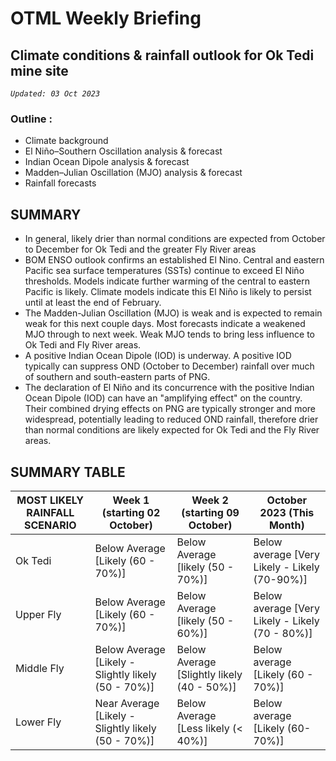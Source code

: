 # OTML Weekly Briefing
## Climate conditions & rainfall outlook for Ok Tedi mine site
*`Updated: 03 Oct 2023`*
### Outline :
 - Climate background 
 - El Niño–Southern Oscillation analysis & forecast 
 - Indian Ocean Dipole analysis & forecast 
 - Madden–Julian Oscillation (MJO) analysis & forecast 
 - Rainfall forecasts
## SUMMARY 
- In general, likely drier than normal conditions are expected from October to December for Ok Tedi and the greater Fly River areas
- BOM ENSO outlook confirms an established El Nino. Central and eastern Pacific sea surface temperatures (SSTs) continue to exceed El Niño thresholds. Models indicate further warming of the central to eastern Pacific is likely. Climate models indicate this El Niño is likely to persist until at least the end of February.
- The Madden-Julian Oscillation (MJO) is weak and is expected to remain weak for this next couple days. Most forecasts indicate a weakened  MJO through to next week. Weak MJO tends to bring less influence to Ok Tedi and Fly River areas.
- A positive Indian Ocean Dipole (IOD) is underway.  A positive IOD typically can suppress OND (October to December) rainfall over much of southern and south-eastern parts of PNG.
- The declaration of El Niño and its concurrence with the positive Indian Ocean Dipole (IOD) can have an "amplifying effect" on the country. Their combined drying effects on PNG are typically stronger and more widespread, potentially leading to reduced OND rainfall, therefore drier than normal conditions are likely expected for Ok Tedi and the Fly River areas.

## SUMMARY TABLE
| MOST LIKELY RAINFALL SCENARIO | Week 1 (starting 02 October) | Week 2 (starting 09 October) | October 2023 (This Month) |
| ------ | ------ | ------ | ------ |
| Ok Tedi| Below Average [Likely (60 - 70%)] | Below Average [likely (50 - 70%)] | Below average [Very Likely - Likely (70-90%)] |
| Upper Fly |Below Average [Likely (60 - 70%)] | Below Average [likely (50 - 60%)] | Below average [Very Likely - Likely (70 - 80%)] |
| Middle Fly | Below Average [Likely - Slightly likely (50 - 70%)] | Below Average [Slightly likely (40 - 50%)] | Below average [Likely (60 - 70%)] |
| Lower Fly | Near Average [Likely - Slightly likely (50 - 70%)] | Below Average [Less likely (< 40%)] | Below average [Likely (60-70%)] |
